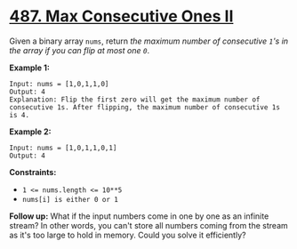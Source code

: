 # [487. Max Consecutive Ones II](https://leetcode.com/problems/max-consecutive-ones-ii/)

Given a binary array `nums`, return _the maximum number of consecutive `1`'s in the array if you can flip at most one `0`_.

**Example 1:**

    Input: nums = [1,0,1,1,0]
    Output: 4
    Explanation: Flip the first zero will get the maximum number of consecutive 1s. After flipping, the maximum number of consecutive 1s is 4.

**Example 2:**

    Input: nums = [1,0,1,1,0,1]
    Output: 4

**Constraints:**

- `1 <= nums.length <= 10**5`
- `nums[i] is either 0 or 1`

**Follow up:** What if the input numbers come in one by one as an infinite stream? In other words, you can't store all numbers coming from the stream as it's too large to hold in memory. Could you solve it efficiently?
